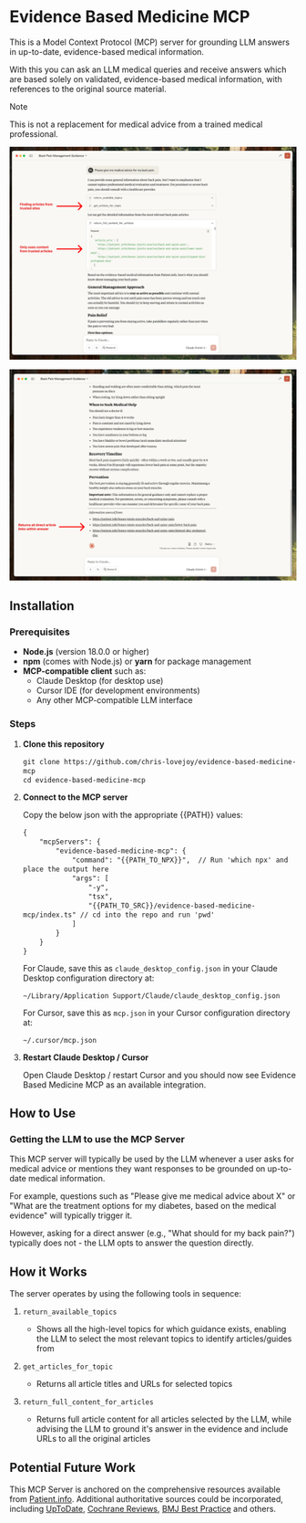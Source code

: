 # Evidence Based Medicine MCP

This is a Model Context Protocol (MCP) server for grounding LLM answers in up-to-date, evidence-based medical information.

With this you can ask an LLM medical queries and receive answers which are based solely on validated, evidence-based medical information, with references to the original source material.

> [!NOTE]
> This is not a replacement for medical advice from a trained medical professional.

![](example-part1.png)

![](example-part2.png)


## Installation

### Prerequisites

- **Node.js** (version 18.0.0 or higher)
- **npm** (comes with Node.js) or **yarn** for package management
- **MCP-compatible client** such as:
  - Claude Desktop (for desktop use)
  - Cursor IDE (for development environments)
  - Any other MCP-compatible LLM interface



### Steps

1. **Clone this repository**

    ```
    git clone https://github.com/chris-lovejoy/evidence-based-medicine-mcp
    cd evidence-based-medicine-mcp
    ```

2. **Connect to the MCP server**

    Copy the below json with the appropriate {{PATH}} values:

    ```
    {
        "mcpServers": {
            "evidence-based-medicine-mcp": {
                "command": "{{PATH_TO_NPX}}",  // Run 'which npx' and place the output here
                "args": [
                    "-y",
                    "tsx",
                    "{{PATH_TO_SRC}}/evidence-based-medicine-mcp/index.ts" // cd into the repo and run 'pwd'
                ]
            }
        }  
    }
    ```

    For Claude, save this as `claude_desktop_config.json` in your Claude Desktop configuration directory at:

    ```
    ~/Library/Application Support/Claude/claude_desktop_config.json
    ```

    For Cursor, save this as `mcp.json` in your Cursor configuration directory at:

    ```
    ~/.cursor/mcp.json
    ```

3. **Restart Claude Desktop / Cursor**

    Open Claude Desktop / restart Cursor and you should now see Evidence Based Medicine MCP as an available integration.



## How to Use

### Getting the LLM to use the MCP Server

This MCP server will typically be used by the LLM whenever a user asks for medical advice or mentions they want responses to be grounded on up-to-date medical information.

For example, questions such as "Please give me medical advice about X" or "What are the treatment options for my diabetes, based on the medical evidence" will typically trigger it.

However, asking for a direct answer (e.g., "What should for my back pain?") typically does not - the LLM opts to answer the question directly.


## How it Works

The server operates by using the following tools in sequence:

1. `return_available_topics`
    - Shows all the high-level topics for which guidance exists, enabling the LLM to select the most relevant topics to identify articles/guides from


2. `get_articles_for_topic`
    - Returns all article titles and URLs for selected topics

3. `return_full_content_for_articles`
    - Returns full article content for all articles selected by the LLM, while advising the LLM to ground it's answer in the evidence and include URLs to all the original articles


<!-- TODO: explain that uses Patient.Info, as this is a site that is both comprehensive whilst also being free/unrestricted and enabling use -->



## Potential Future Work

This MCP Server is anchored on the comprehensive resources available from [Patient.info](https://patient.info/). Additional authoritative sources could be incorporated, including [UpToDate](https://www.uptodate.com/), [Cochrane Reviews](https://www.cochranelibrary.com/), [BMJ Best Practice](https://bestpractice.bmj.com/) and others.

